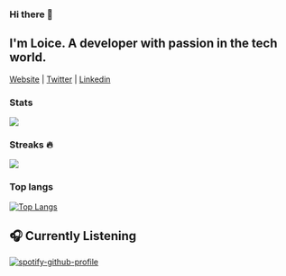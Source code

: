 ### Hi there 👋
  ## I'm Loice. A developer with passion in the tech world.

[Website](https://psntloice.github.io/Portfolio/) |
[Twitter](https://twitter.com/LoiceKm) |
[Linkedin](https://www.linkedin.com/in/loice-kamau-64011027a/)

### Stats

![](https://github-readme-stats.vercel.app/api?username=psntloice&count_private=true&show_icons=true&theme=city_lights&hide_border=True)
<br>

### Streaks :fire:
![](https://github-readme-streak-stats.herokuapp.com/?user=psntloice&theme=city-lights)




### Top langs

[![Top Langs](https://github-readme-stats.vercel.app/api/top-langs/?username=psntloice&langs_count=10&layout=compact&theme=city_lights&hide_border=True)](https://github.com/anuraghazra/github-readme-stats)

## 🎧 Currently Listening
[![spotify-github-profile](https://spotify-github-profile.vercel.app/api/view?uid=afs01xhyplphr41ostl1z6cwn&cover_image=true&theme=default&bar_color_cover=true&bar_color=14d30d)](https://github.com/kittinan/spotify-github-profile)



